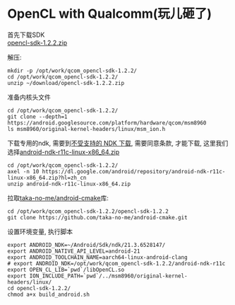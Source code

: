 # OpenCL with Qualcomm(玩儿砸了)

首先下载SDK  
[opencl-sdk-1.2.2.zip](https://developer.qualcomm.com/qfile/35497/opencl-sdk-1.2.2.zip)  

解压:
```
mkdir -p /opt/work/qcom_opencl-sdk-1.2.2/
cd /opt/work/qcom_opencl-sdk-1.2.2/
unzip ~/download/opencl-sdk-1.2.2.zip
```

准备内核头文件
```
cd /opt/work/qcom_opencl-sdk-1.2.2/
git clone --depth=1 https://android.googlesource.com/platform/hardware/qcom/msm8960
ls msm8960/original-kernel-headers/linux/msm_ion.h
```

下载专用的ndk, 需要到[不受支持的 NDK 下载](https://developer.android.com/ndk/downloads/older_releases), 需要同意条款, 才能下载, 这里我们选择[android-ndk-r11c-linux-x86_64.zip](https://dl.google.com/android/repository/android-ndk-r11c-linux-x86_64.zip?hl=zh_cn)
```
cd /opt/work/qcom_opencl-sdk-1.2.2/
axel -n 10 https://dl.google.com/android/repository/android-ndk-r11c-linux-x86_64.zip?hl=zh_cn
unzip android-ndk-r11c-linux-x86_64.zip

```

拉取[taka-no-me/android-cmake](https://github.com/taka-no-me/android-cmake)库:
```
cd /opt/work/qcom_opencl-sdk-1.2.2/opencl-sdk-1.2.2
git clone https://github.com/taka-no-me/android-cmake.git
```

设置环境变量, 执行脚本
```
export ANDROID_NDK=~/Android/Sdk/ndk/21.3.6528147/
export ANDROID_NATIVE_API_LEVEL=android-21
export ANDROID_TOOLCHAIN_NAME=aarch64-linux-android-clang
# export ANDROID_NDK=/opt/work/qcom_opencl-sdk-1.2.2/android-ndk-r11c
export OPEN_CL_LIB=`pwd`/libOpenCL.so
export ION_INCLUDE_PATH=`pwd`/../msm8960/original-kernel-headers/linux/
cd opencl-sdk-1.2.2/
chmod a+x build_android.sh
```